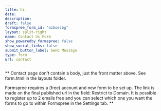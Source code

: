 ```yaml
---
title: hi
date:
description: 
draft: false
formspree_form_id: "mzboezbg"
layout: split-right
name: Contact Us Form
show_poweredby_formspree: false
show_social_links: false
submit_button_label: Send Message
type: form
url: contact
---
```


** Contact page don't contain a body, just the front matter above.
See form.html in the layouts folder.

Formspree requires a (free) account and new form to be set up. The link is made on the final published url in the field: Restrict to Domain. It is possible to register up to 2 emails free and you can select which one you want the forms to go to within Formspree in the Settings tab.
**
